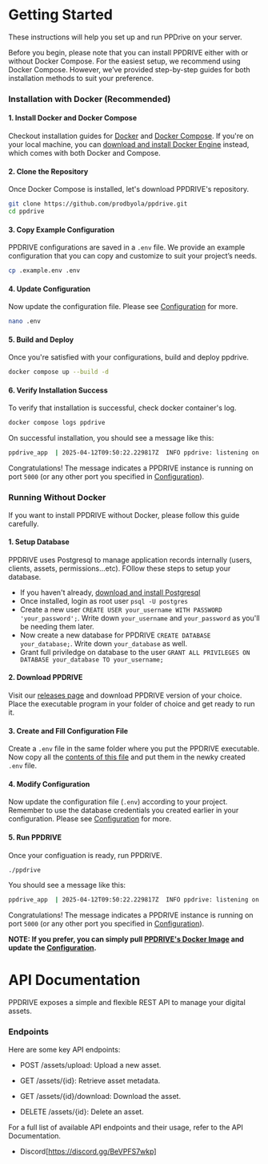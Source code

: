 # Getting Started

These instructions will help you set up and run PPDrive on your server.

Before you begin, please note that you can install PPDRIVE either with or without Docker Compose. For the easiest setup, we recommend using Docker Compose. However, we’ve provided step-by-step guides for both installation methods to suit your preference.

### Installation with Docker (Recommended)
#### 1. Install Docker and Docker Compose
Checkout installation guides for [Docker](https://docs.docker.com/engine/install/) and [Docker Compose](https://docs.docker.com/compose/install/). If you're on your local machine, you can [download and install Docker Engine](https://www.docker.com/get-started/) instead, which comes with both Docker and Compose.

#### 2. Clone the Repository
Once Docker Compose is installed, let's download PPDRIVE's repository. 

```bash
git clone https://github.com/prodbyola/ppdrive.git
cd ppdrive
```

#### 3. Copy Example Configuration
PPDRIVE configurations are saved in a `.env` file. We provide an example configuration that you can copy and customize to suit your project’s needs.

```bash
cp .example.env .env
```

#### 4. Update Configuration
Now update the configuration file. Please see [Configuration](/configuration) for more.
```bash
nano .env
```

#### 5. Build and Deploy
Once you're satisfied with your configurations, build and deploy ppdrive.
```bash
docker compose up --build -d
```

#### 6. Verify Installation Success
To verify that installation is successful, check docker container's log.
```bash
docker compose logs ppdrive
```
On successful installation, you should see a message like this:
```bash
ppdrive_app  | 2025-04-12T09:50:22.229817Z  INFO ppdrive: listening on 0.0.0.0:5000
```
Congratulations! The message indicates a PPDRIVE instance is running on port `5000` (or any other port you specified in [Configuration](/configuration)).


### Running Without Docker
If you want to install PPDRIVE without Docker, please follow this guide carefully.

#### 1. Setup Database
PPDRIVE uses Postgresql to manage application records internally (users, clients, assets, permissions...etc). FOllow these steps to setup your database.
- If you haven't already, [download and install Postgresql](https://www.postgresql.org/download/)
- Once installed, login as root user `psql -U postgres`
- Create a new user `CREATE USER your_username WITH PASSWORD 'your_password';`. Write down `your_username` and `your_password` as you'll be needing them later.
- Now create a new database for PPDRIVE `CREATE DATABASE your_database;`. Write down `your_database` as well.
- Grant full priviledge on database to the user `GRANT ALL PRIVILEGES ON DATABASE your_database TO your_username;`

#### 2. Download PPDRIVE
Visit our [releases page](https://github.com/prodbyola/ppdrive/releases) and download PPDRIVE version of your choice. Place the executable program in your folder of choice and get ready to run it.

#### 3. Create and Fill Configuration File
Create a `.env` file in the same folder where you put the PPDRIVE executable. Now copy all the [contents of this file](https://github.com/prodbyola/ppdrive/blob/main/.env.example) and put them in the newky created `.env` file.

#### 4. Modify Configuration
Now update the configuration file (`.env`) according to your project. Remember to use the database credentials you created earlier in your configuration. Please see [Configuration](/configuration) for more.

#### 5. Run PPDRIVE
Once your configuation is ready, run PPDRIVE.
```bash
./ppdrive
```
You should see a message like this:
```bash
ppdrive_app  | 2025-04-12T09:50:22.229817Z  INFO ppdrive: listening on 0.0.0.0:5000
```
Congratulations! The message indicates a PPDRIVE instance is running on port `5000` (or any other port you specified in [Configuration](/configuration)).


**NOTE: If you prefer, you can simply pull [PPDRIVE's Docker Image](https://hub.docker.com/repository/docker/prodbyola/ppdrive) and update the [Configuration](/configuration).**

# API Documentation
PPDRIVE exposes a simple and flexible REST API to manage your digital assets.

### Endpoints
Here are some key API endpoints:

- POST /assets/upload: Upload a new asset.

- GET /assets/{id}: Retrieve asset metadata.

- GET /assets/{id}/download: Download the asset.

- DELETE /assets/{id}: Delete an asset.

For a full list of available API endpoints and their usage, refer to the API Documentation.

- Discord[https://discord.gg/BeVPFS7wkp]
